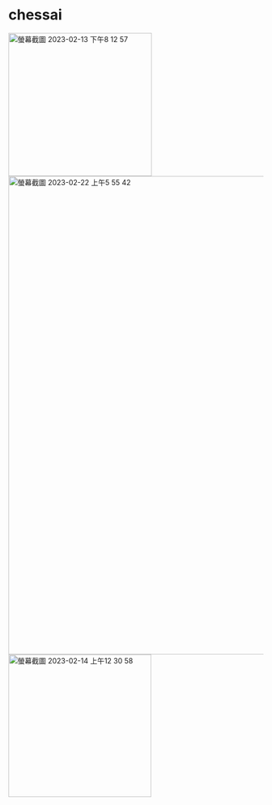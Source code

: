 # chessai
<img width="283" alt="螢幕截圖 2023-02-13 下午8 12 57" src="https://user-images.githubusercontent.com/56172862/218515228-13615dcf-9c9b-46fb-ab12-6e248bb72f1e.png">

<img width="946" alt="螢幕截圖 2023-02-22 上午5 55 42" src="https://user-images.githubusercontent.com/56172862/220467623-4ea8c628-cb27-4863-a65a-fd00af25de05.png">

<img width="282" alt="螢幕截圖 2023-02-14 上午12 30 58" src="https://user-images.githubusercontent.com/56172862/218515625-e28fc28f-15ce-4a6b-8a3f-de125039a582.png">
